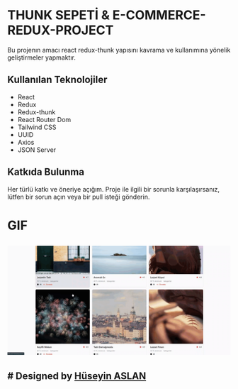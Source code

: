 # THUNK SEPETİ & E-COMMERCE-REDUX-PROJECT

Bu projenın amacı react redux-thunk yapısını kavrama ve kullanımına yönelik geliştirmeler yapmaktır.

## Kullanılan Teknolojiler

- React
- Redux
- Redux-thunk
- React Router Dom
- Tailwind CSS
- UUID
- Axios
- JSON Server

## Katkıda Bulunma

Her türlü katkı ve öneriye açığım. Proje ile ilgili bir sorunla karşılaşırsanız, lütfen bir sorun açın veya bir pull isteği gönderin.

# GIF

## ![](/public/Screen%20Recording%202024-06-15%20at%2004.53.27.75%20PM.gif)

## # Designed by <a href="https://www.linkedin.com/in/h%C3%BCseyin-aslan-128519203/" target="_blank">Hüseyin ASLAN</a> 









<!-- 
# Kütüphaneler

- tailwind (https://tailwindcss.com/docs/guides/vite)
- json-server (npm i json-server)
- react-redux
- redux
- thunk
- react-router-dom -->